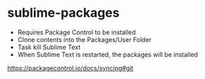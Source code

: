 # sublime-packages

- Requires Package Control to be installed
- Clone contents into the Packages/User Folder
- Task kill Sublime Text
- When Sublime Text is restarted, the packages will be installed

https://packagecontrol.io/docs/syncing#git
